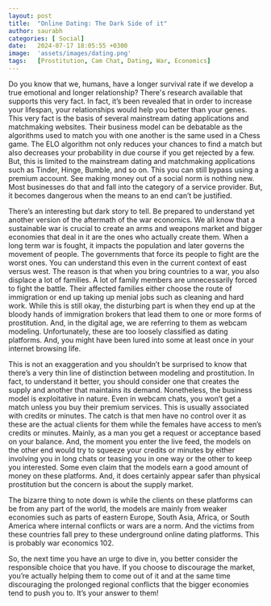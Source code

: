 ```yaml
---
layout: post
title:  "Online Dating: The Dark Side of it"
author: saurabh
categories: [ Social]
date:   2024-07-17 18:05:55 +0300
image:  'assets/images/dating.png'
tags:   [Prostitution, Cam Chat, Dating, War, Economics]
---
```

Do you know that we, humans, have a longer survival rate if we develop a true emotional and longer relationship? There's research available that supports this very fact. 
In fact, it’s been revealed that in order to increase your lifespan, your relationships would help you better than your genes. 
This very fact is the basis of several mainstream dating applications and matchmaking websites. 
Their business model can be debatable as the algorithms used to match you with one another is the same used in a Chess game. 
The ELO algorithm not only reduces your chances to find a match but also decreases your probability in due course if you get rejected by a few. 
But, this is limited to the mainstream dating and matchmaking applications such as Tinder, Hinge, Bumble, and so on. 
This you can still bypass using a premium account. 
See making money out of a social norm is nothing new. 
Most businesses do that and fall into the category of a service provider. 
But, it becomes dangerous when the means to an end can’t be justified.

There’s an interesting but dark story to tell. 
Be prepared to understand yet another version of the aftermath of the war economics. 
We all know that a sustainable war is crucial to create an arms and weapons market and bigger economies that deal in it are the ones who actually create them. 
When a long term war is fought, it impacts the population and later governs the movement of people. 
The governments that force its people to fight are the worst ones. 
You can understand this even in the current context of east versus west. 
The reason is that when you bring countries to a war, you also displace a lot of families. 
A lot of family members are unnecessarily forced to fight the battle.
Their affected families either choose the route of immigration or end up taking up menial jobs such as cleaning and hard work. 
While this is still okay, the disturbing part is when they end up at the bloody hands of immigration brokers that lead them to one or more forms of prostitution. 
And, in the digital age, we are referring to them as webcam modeling. 
Unfortunately, these are too loosely classified as dating platforms. 
And, you might have been lured into some at least once in your internet browsing life.

This is not an exaggeration and you shouldn’t be surprised to know that there’s a very thin line of distinction between modeling and prostitution. 
In fact, to understand it better, you should consider one that creates the supply and another that maintains its demand. 
Nonetheless, the business model is exploitative in nature. 
Even in webcam chats, you won’t get a match unless you buy their premium services. 
This is usually associated with credits or minutes. 
The catch is that men have no control over it as these are the actual clients for them while the females have access to men’s credits or minutes. 
Mainly, as a man you get a request or acceptance based on your balance. 
And, the moment you enter the live feed, the models on the other end would try to squeeze your credits or minutes by either involving you in long chats or teasing you in one way or the other to keep you interested. 
Some even claim that the models earn a good amount of money on these platforms. 
And, it does certainly appear safer than physical prostitution but the concern is about the supply market. 

The bizarre thing to note down is while the clients on these platforms can be from any part of the world, the models are mainly from weaker economies such as parts of eastern Europe, South Asia, Africa, or South America where internal conflicts or wars are a norm. 
And the victims from these countries fall prey to these underground online dating platforms. 
This is probably war economics 102. 

So, the next time you have an urge to dive in, you better consider the responsible choice that you have. 
If you choose to discourage the market, you’re actually helping them to come out of it and at the same time discouraging the prolonged regional conflicts that the bigger economies tend to push you to. 
It’s your answer to them!

 


